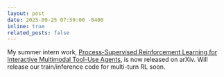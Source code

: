```yaml
---
layout: post
date: 2025-09-25 07:59:00 -0400
inline: true
related_posts: false
---
```


My summer intern work, [Process-Supervised Reinforcement Learning for Interactive Multimodal Tool-Use Agents](http://arxiv.org/abs/2509.14480), is now released on arXiv. Will release our train/inference code for multi-turn RL soon.
